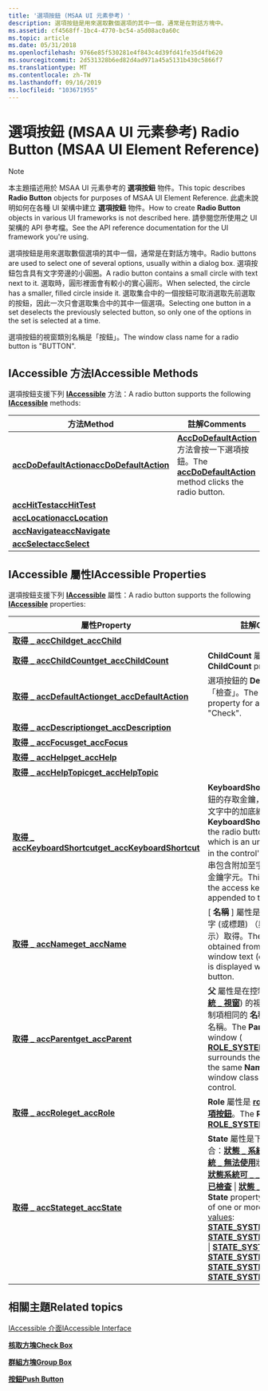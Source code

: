 ```yaml
---
title: '選項按鈕 (MSAA UI 元素參考) '
description: 選項按鈕是用來選取數個選項的其中一個，通常是在對話方塊中。
ms.assetid: cf4568ff-1bc4-4770-bc54-a5d08ac0a60c
ms.topic: article
ms.date: 05/31/2018
ms.openlocfilehash: 9766e85f530281e4f843c4d39fd41fe35d4fb620
ms.sourcegitcommit: 2d531328b6ed82d4ad971a45a5131b430c5866f7
ms.translationtype: MT
ms.contentlocale: zh-TW
ms.lasthandoff: 09/16/2019
ms.locfileid: "103671955"
---
```

# <a name="radio-button-msaa-ui-element-reference"></a><span data-ttu-id="4eb62-103">選項按鈕 (MSAA UI 元素參考) </span><span class="sxs-lookup"><span data-stu-id="4eb62-103">Radio Button (MSAA UI Element Reference)</span></span>

> [!Note]  
> <span data-ttu-id="4eb62-104">本主題描述用於 MSAA UI 元素參考的 **選項按鈕** 物件。</span><span class="sxs-lookup"><span data-stu-id="4eb62-104">This topic describes **Radio Button** objects for purposes of MSAA UI Element Reference.</span></span> <span data-ttu-id="4eb62-105">此處未說明如何在各種 UI 架構中建立 **選項按鈕** 物件。</span><span class="sxs-lookup"><span data-stu-id="4eb62-105">How to create **Radio Button** objects in various UI frameworks is not described here.</span></span> <span data-ttu-id="4eb62-106">請參閱您所使用之 UI 架構的 API 參考檔。</span><span class="sxs-lookup"><span data-stu-id="4eb62-106">See the API reference documentation for the UI framework you're using.</span></span>

 

<span data-ttu-id="4eb62-107">選項按鈕是用來選取數個選項的其中一個，通常是在對話方塊中。</span><span class="sxs-lookup"><span data-stu-id="4eb62-107">Radio buttons are used to select one of several options, usually within a dialog box.</span></span> <span data-ttu-id="4eb62-108">選項按鈕包含具有文字旁邊的小圓圈。</span><span class="sxs-lookup"><span data-stu-id="4eb62-108">A radio button contains a small circle with text next to it.</span></span> <span data-ttu-id="4eb62-109">選取時，圓形裡面會有較小的實心圓形。</span><span class="sxs-lookup"><span data-stu-id="4eb62-109">When selected, the circle has a smaller, filled circle inside it.</span></span> <span data-ttu-id="4eb62-110">選取集合中的一個按鈕可取消選取先前選取的按鈕，因此一次只會選取集合中的其中一個選項。</span><span class="sxs-lookup"><span data-stu-id="4eb62-110">Selecting one button in a set deselects the previously selected button, so only one of the options in the set is selected at a time.</span></span>

<span data-ttu-id="4eb62-111">選項按鈕的視窗類別名稱是「按鈕」。</span><span class="sxs-lookup"><span data-stu-id="4eb62-111">The window class name for a radio button is "BUTTON".</span></span>

## <a name="iaccessible-methods"></a><span data-ttu-id="4eb62-112">IAccessible 方法</span><span class="sxs-lookup"><span data-stu-id="4eb62-112">IAccessible Methods</span></span>

<span data-ttu-id="4eb62-113">選項按鈕支援下列 [**IAccessible**](/windows/desktop/api/oleacc/nn-oleacc-iaccessible) 方法：</span><span class="sxs-lookup"><span data-stu-id="4eb62-113">A radio button supports the following [**IAccessible**](/windows/desktop/api/oleacc/nn-oleacc-iaccessible) methods:</span></span>



| <span data-ttu-id="4eb62-114">方法</span><span class="sxs-lookup"><span data-stu-id="4eb62-114">Method</span></span>                                                                    | <span data-ttu-id="4eb62-115">註解</span><span class="sxs-lookup"><span data-stu-id="4eb62-115">Comments</span></span>                                                                                                      |
|---------------------------------------------------------------------------|---------------------------------------------------------------------------------------------------------------|
| [<span data-ttu-id="4eb62-116">**accDoDefaultAction**</span><span class="sxs-lookup"><span data-stu-id="4eb62-116">**accDoDefaultAction**</span></span>](/windows/desktop/api/Oleacc/nf-oleacc-iaccessible-accdodefaultaction) | <span data-ttu-id="4eb62-117">[**AccDoDefaultAction**](/windows/desktop/api/Oleacc/nf-oleacc-iaccessible-accdodefaultaction)方法會按一下選項按鈕。</span><span class="sxs-lookup"><span data-stu-id="4eb62-117">The [**accDoDefaultAction**](/windows/desktop/api/Oleacc/nf-oleacc-iaccessible-accdodefaultaction) method clicks the radio button.</span></span> |
| [<span data-ttu-id="4eb62-118">**accHitTest**</span><span class="sxs-lookup"><span data-stu-id="4eb62-118">**accHitTest**</span></span>](/windows/desktop/api/Oleacc/nf-oleacc-iaccessible-acchittest)                 |                                                                                                               |
| [<span data-ttu-id="4eb62-119">**accLocation**</span><span class="sxs-lookup"><span data-stu-id="4eb62-119">**accLocation**</span></span>](/windows/desktop/api/Oleacc/nf-oleacc-iaccessible-acclocation)               |                                                                                                               |
| [<span data-ttu-id="4eb62-120">**accNavigate**</span><span class="sxs-lookup"><span data-stu-id="4eb62-120">**accNavigate**</span></span>](/windows/desktop/api/Oleacc/nf-oleacc-iaccessible-accnavigate)               |                                                                                                               |
| [<span data-ttu-id="4eb62-121">**accSelect**</span><span class="sxs-lookup"><span data-stu-id="4eb62-121">**accSelect**</span></span>](/windows/desktop/api/Oleacc/nf-oleacc-iaccessible-accselect)                   |                                                                                                               |



 

## <a name="iaccessible-properties"></a><span data-ttu-id="4eb62-122">IAccessible 屬性</span><span class="sxs-lookup"><span data-stu-id="4eb62-122">IAccessible Properties</span></span>

<span data-ttu-id="4eb62-123">選項按鈕支援下列 [**IAccessible**](/windows/desktop/api/oleacc/nn-oleacc-iaccessible) 屬性：</span><span class="sxs-lookup"><span data-stu-id="4eb62-123">A radio button supports the following [**IAccessible**](/windows/desktop/api/oleacc/nn-oleacc-iaccessible) properties:</span></span>



| <span data-ttu-id="4eb62-124">屬性</span><span class="sxs-lookup"><span data-stu-id="4eb62-124">Property</span></span>                                                                             | <span data-ttu-id="4eb62-125">註解</span><span class="sxs-lookup"><span data-stu-id="4eb62-125">Comments</span></span>                                                                                                                                                                                                                                                                                                                                                                                                                                                                                                                                                                                                                                  |
|--------------------------------------------------------------------------------------|-------------------------------------------------------------------------------------------------------------------------------------------------------------------------------------------------------------------------------------------------------------------------------------------------------------------------------------------------------------------------------------------------------------------------------------------------------------------------------------------------------------------------------------------------------------------------------------------------------------------------------------------|
| [<span data-ttu-id="4eb62-126">**取得 \_ accChild**</span><span class="sxs-lookup"><span data-stu-id="4eb62-126">**get\_accChild**</span></span>](/windows/desktop/api/Oleacc/nf-oleacc-iaccessible-get_accchild)                       |                                                                                                                                                                                                                                                                                                                                                                                                                                                                                                                                                                                                                                           |
| [<span data-ttu-id="4eb62-127">**取得 \_ accChildCount**</span><span class="sxs-lookup"><span data-stu-id="4eb62-127">**get\_accChildCount**</span></span>](/windows/desktop/api/Oleacc/nf-oleacc-iaccessible-get_accchildcount)             | <span data-ttu-id="4eb62-128">**ChildCount** 屬性為零。</span><span class="sxs-lookup"><span data-stu-id="4eb62-128">The **ChildCount** property is zero.</span></span>                                                                                                                                                                                                                                                                                                                                                                                                                                                                                                                                                                                                      |
| [<span data-ttu-id="4eb62-129">**取得 \_ accDefaultAction**</span><span class="sxs-lookup"><span data-stu-id="4eb62-129">**get\_accDefaultAction**</span></span>](/windows/desktop/api/Oleacc/nf-oleacc-iaccessible-get_accdefaultaction)       | <span data-ttu-id="4eb62-130">選項按鈕的 **DefaultAction** 屬性為「檢查」。</span><span class="sxs-lookup"><span data-stu-id="4eb62-130">The **DefaultAction** property for a radio button is "Check".</span></span>                                                                                                                                                                                                                                                                                                                                                                                                                                                                                                                                                                             |
| [<span data-ttu-id="4eb62-131">**取得 \_ accDescription**</span><span class="sxs-lookup"><span data-stu-id="4eb62-131">**get\_accDescription**</span></span>](/windows/desktop/api/Oleacc/nf-oleacc-iaccessible-get_accdescription)           |                                                                                                                                                                                                                                                                                                                                                                                                                                                                                                                                                                                                                                           |
| [<span data-ttu-id="4eb62-132">**取得 \_ accFocus**</span><span class="sxs-lookup"><span data-stu-id="4eb62-132">**get\_accFocus**</span></span>](/windows/desktop/api/Oleacc/nf-oleacc-iaccessible-get_accfocus)                       |                                                                                                                                                                                                                                                                                                                                                                                                                                                                                                                                                                                                                                           |
| [<span data-ttu-id="4eb62-133">**取得 \_ accHelp**</span><span class="sxs-lookup"><span data-stu-id="4eb62-133">**get\_accHelp**</span></span>](/windows/desktop/api/Oleacc/nf-oleacc-iaccessible-get_acchelp)                         |                                                                                                                                                                                                                                                                                                                                                                                                                                                                                                                                                                                                                                           |
| [<span data-ttu-id="4eb62-134">**取得 \_ accHelpTopic**</span><span class="sxs-lookup"><span data-stu-id="4eb62-134">**get\_accHelpTopic**</span></span>](/windows/desktop/api/Oleacc/nf-oleacc-iaccessible-get_acchelptopic)               |                                                                                                                                                                                                                                                                                                                                                                                                                                                                                                                                                                                                                                           |
| [<span data-ttu-id="4eb62-135">**取得 \_ accKeyboardShortcut**</span><span class="sxs-lookup"><span data-stu-id="4eb62-135">**get\_accKeyboardShortcut**</span></span>](/windows/desktop/api/Oleacc/nf-oleacc-iaccessible-get_acckeyboardshortcut) | <span data-ttu-id="4eb62-136">**KeyboardShortcut** 屬性是選項按鈕的存取金鑰，也就是控制項視窗文字中的加底線字元。</span><span class="sxs-lookup"><span data-stu-id="4eb62-136">The **KeyboardShortcut** property is the radio button's access key, which is an underlined character in the control's window text.</span></span> <span data-ttu-id="4eb62-137">此字串包含附加至字串 "Alt +" 的存取金鑰字元。</span><span class="sxs-lookup"><span data-stu-id="4eb62-137">This string contains the access key character appended to the string "Alt+".</span></span>                                                                                                                                                                                                                                                                                                                                                                                                                           |
| [<span data-ttu-id="4eb62-138">**取得 \_ accName**</span><span class="sxs-lookup"><span data-stu-id="4eb62-138">**get\_accName**</span></span>](/windows/desktop/api/Oleacc/nf-oleacc-iaccessible-get_accname)                         | <span data-ttu-id="4eb62-139">[ **名稱** ] 屬性是從控制項的視窗文字 (或標題) （與選項按鈕一起顯示）取得。</span><span class="sxs-lookup"><span data-stu-id="4eb62-139">The **Name** property is obtained from the control's window text (or caption), which is displayed with the radio button.</span></span>                                                                                                                                                                                                                                                                                                                                                                                                                                                                                                                  |
| [<span data-ttu-id="4eb62-140">**取得 \_ accParent**</span><span class="sxs-lookup"><span data-stu-id="4eb62-140">**get\_accParent**</span></span>](/windows/desktop/api/Oleacc/nf-oleacc-iaccessible-get_accparent)                     | <span data-ttu-id="4eb62-141">**父** 屬性是在控制項周圍 ([**角色 \_ 系統 \_ 視窗**](object-roles.md)) 的視窗，而且具有與控制項相同的 **名稱** 屬性和視窗類別名稱。</span><span class="sxs-lookup"><span data-stu-id="4eb62-141">The **Parent** property is a window ( [**ROLE\_SYSTEM\_WINDOW**](object-roles.md) ) that surrounds the control and has the same **Name** property and window class name as the control.</span></span>                                                                                                                                                                                                                                                                                                                                                                                                                               |
| [<span data-ttu-id="4eb62-142">**取得 \_ accRole**</span><span class="sxs-lookup"><span data-stu-id="4eb62-142">**get\_accRole**</span></span>](/windows/desktop/api/Oleacc/nf-oleacc-iaccessible-get_accrole)                         | <span data-ttu-id="4eb62-143">**Role** 屬性是 [**role \_ SYSTEM \_ 選項按鈕**](object-roles.md)。</span><span class="sxs-lookup"><span data-stu-id="4eb62-143">The **Role** property is [**ROLE\_SYSTEM\_RADIOBUTTON**](object-roles.md).</span></span>                                                                                                                                                                                                                                                                                                                                                                                                                                                                                                                                       |
| [<span data-ttu-id="4eb62-144">**取得 \_ accState**</span><span class="sxs-lookup"><span data-stu-id="4eb62-144">**get\_accState**</span></span>](/windows/desktop/api/Oleacc/nf-oleacc-iaccessible-get_accstate)                       | <span data-ttu-id="4eb62-145">**State** 屬性是下列一或多個 [值](object-state-constants.md)的組合：[**狀態 \_ 系統 \_ 隱藏**](object-state-constants.md) \| [**狀態 \_ 系統 \_ 無法使用**](object-state-constants.md)狀態 \| [**\_ 系統 \_ 焦點**](object-state-constants.md) \| [**狀態系統可 \_ \_ 設定**](object-state-constants.md) \| [**狀態系統 \_ \_ 已檢查**](object-state-constants.md) \| [**狀態 \_ 系統 \_ 正常**](object-state-constants.md)</span><span class="sxs-lookup"><span data-stu-id="4eb62-145">The **State** property is a combination of one or more of the following [values](object-state-constants.md): [**STATE\_SYSTEM\_INVISIBLE**](object-state-constants.md) \| [**STATE\_SYSTEM\_UNAVAILABLE**](object-state-constants.md) \| [**STATE\_SYSTEM\_FOCUSED**](object-state-constants.md) \| [**STATE\_SYSTEM\_FOCUSABLE**](object-state-constants.md) \| [**STATE\_SYSTEM\_CHECKED**](object-state-constants.md) \| [**STATE\_SYSTEM\_NORMAL**](object-state-constants.md)</span></span><br/> |



 

## <a name="related-topics"></a><span data-ttu-id="4eb62-146">相關主題</span><span class="sxs-lookup"><span data-stu-id="4eb62-146">Related topics</span></span>

<dl> <dt>

[<span data-ttu-id="4eb62-147">IAccessible 介面</span><span class="sxs-lookup"><span data-stu-id="4eb62-147">IAccessible Interface</span></span>](/windows/desktop/api/oleacc/nn-oleacc-iaccessible)
</dt> <dt>

[<span data-ttu-id="4eb62-148">**核取方塊**</span><span class="sxs-lookup"><span data-stu-id="4eb62-148">**Check Box**</span></span>](check-box.md)
</dt> <dt>

[<span data-ttu-id="4eb62-149">**群組方塊**</span><span class="sxs-lookup"><span data-stu-id="4eb62-149">**Group Box**</span></span>](group-box.md)
</dt> <dt>

[<span data-ttu-id="4eb62-150">**按鈕**</span><span class="sxs-lookup"><span data-stu-id="4eb62-150">**Push Button**</span></span>](push-button.md)
</dt> </dl>

 

 





